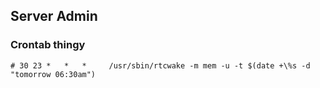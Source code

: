 ## Server Admin

### Crontab thingy

```crontab
# 30 23 *   *   *     /usr/sbin/rtcwake -m mem -u -t $(date +\%s -d "tomorrow 06:30am")
```
